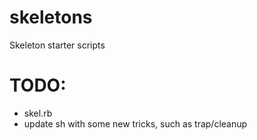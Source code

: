 skeletons
=========

Skeleton starter scripts

TODO:
====
* skel.rb
* update sh with some new tricks, such as trap/cleanup
